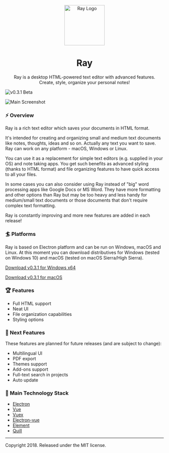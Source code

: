 <p align="center">
  <img src="/build/icons/256x256.png" alt="Ray Logo" width="128" height="auto">
</p>
<h1 align="center">Ray</h1>
<p align="center">
Ray is a desktop HTML-powered text editor with advanced features.
<br>
Create, style, organize your personal notes!
</p>
<img src="https://img.shields.io/badge/version-0.3.1%20Beta-orange.svg" alt="v0.3.1 Beta">

![Main Screenshot](/static/screenshots/mac.png)

### :zap: Overview
<p>Ray is a rich text editor which saves your documents in HTML format.</p>
<p>It's intended for creating and organizing small and medium text documents like notes, thoughts, ideas and so on. Actually any text you want to save. Ray can work on any platform - macOS, Windows or Linux.</p>
<p>You can use it as a replacement for simple text editors (e.g. supplied in your OS) and note taking apps. You get such benefits as advanced styling (thanks to HTML format) and file organizing features to have quick access to all your files.</p>
<p>In some cases you can also consider using Ray instead of "big" word processing apps like Google Docs or MS Word. They have more formatting and other options than Ray but may be too heavy and less handy for medium/small text documents or those documents that don't require complex text formatting.</p>
<p>Ray is constantly improving and more new features are added in each release!</p>


### :surfer: Platforms
Ray is based on Electron platform and can be run on Windows, macOS and Linux. 
At this moment you can download distributives for Windows (tested on Windows 10) and macOS (tested on macOS Sierra/High Sierra).

<a href="https://github.com/teslor/ray/releases/download/v0.3.1/Ray-0.3.1-x64.exe">Download v0.3.1 for Windows x64</a>

<a href="https://github.com/teslor/ray/releases/download/v0.3.1/Ray-0.3.1.dmg">Download v0.3.1 for macOS</a>

### :trophy: Features
* Full HTML support
* Neat UI
* File organization capabilities
* Styling options

### :pushpin: Next Features
These features are planned for future releases (and are subject to change):
* Multilingual UI
* PDF export
* Themes support
* Add-ons support
* Full-text search in projects
* Auto update

### :art: Main Technology Stack
* [Electron](https://github.com/electron/electron)
* [Vue](https://github.com/vuejs/vue)
* [Vuex](https://github.com/vuejs/vuex)
* [Electron-vue](https://github.com/SimulatedGREG/electron-vue)
* [Element](https://github.com/ElemeFE/element)
* [Quill](https://github.com/quilljs/quill)

---

Copyright 2018. Released under the MIT license.
